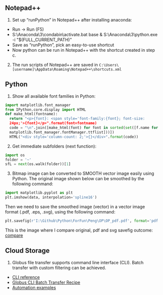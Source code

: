 ## Notepad++
1. Set up “runPython” in Notepad++ after installing anaconda:
  - Run -> Run (F5)
  - S:\Anaconda\3\condabin\activate.bat base & S:\Anaconda\3\python.exe -i "$(FULL_CURRENT_PATH)"
  - Save as “runPython”, pick an easy-to-use shortcut
  - Now python can be run in Notepad++ with the shortcut created in step c.
2. The run scripts of Notepad++ are saved in `C:\Users\[username]\AppData\Roaming\Notepad++\shortcuts.xml`

## Python
1. Show all available font families in Python:
```python
import matplotlib.font_manager
from IPython.core.display import HTML
def make_html(fontname):
  return "<p>{font}: <span style='font-family:{font}; font-size:
  24px;'>{font}</p>".format(font=fontname)
  code = "\n".join([make_html(font) for font in sorted(set([f.name for f in
  matplotlib.font_manager.fontManager.ttflist]))])
  HTML("<div style='column-count: 2;'>{}</div>".format(code))
```

2. Get immediate subfolders (next function):
```python
import os
folder = '~'
sfL = next(os.walk(folder))[1]
```

3. Bitmap image can be converted to SMOOTH vector image easily using Python. The original
image shown below can be smoothed by the following command:
```python
import matplotlib.pyplot as plt
plt.imshow(data, interpolation='spline16')
```
Then we need to save the smoothed image (vector) in a vector image format (.pdf, .eps, .svg),
using the following command:
```python
plt.savefig(r'I:\Github\Python\ForFun\Peng\OP\OP_pdf.pdf', format='pdf')
```
This is the image where I compare original, pdf and svg savefig outcome:
[compare](./img/svg-pdf-compare.pdf)

## Cloud Storage
1. Globus file transfer supports command line interface (CLI). Batch transfer with custom filtering can be achieved.
  - [CLI reference](https://docs.globus.org/cli/reference/)
  - [Globus CLI Batch Transfer Recipe](https://www.globus.org/blog/globus-cli-batch-transfer-recipe)
  - [Automation examples](https://github.com/globus/automation-examples#getting-started)
